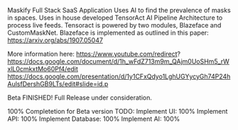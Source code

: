 Maskify Full Stack SaaS Application
Uses AI to find the prevalence of masks in spaces.
Uses in house developed TensorAct AI Pipeline Architecture to process live feeds. Tensoract is powered by two modules, Blazeface and CustomMaskNet.
Blazeface is implemented as outlined in this paper: https://arxiv.org/abs/1907.05047

More information here:
https://www.youtube.com/redirect?
https://docs.google.com/document/d/1h_wFdZ713m9m_QAjm0UoSHm5_rWxlL0cmkxtMo60Pf4/edit
https://docs.google.com/presentation/d/1y1CFxQdyo1LghUGYycyGh74P24hAulsfDershGB9LTs/edit#slide=id.p


Beta FINISHED! Full Release under consideration.

100% Completetion for Beta version
TODO:
Implement UI: 100%
Implement API: 100%
Implement Database: 100%
Implement AI: 100%

